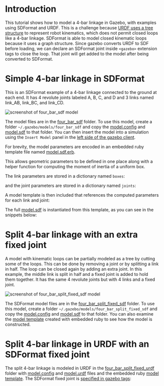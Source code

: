 # Introduction
This tutorial shows how to model a 4-bar linkage in Gazebo,
with examples using SDFormat and URDF.
This is a challenge because
[URDF uses a tree structure](http://wiki.ros.org/urdf/Tutorials/Create%20your%20own%20urdf%20file)
to represent robot kinematics,
which does not permit closed loops like a 4-bar linkage.
SDFormat is able to model closed kinematic loops
because it uses a graph structure.
Since gazebo converts URDF to SDF before loading,
we can declare an SDFormat joint inside `<gazebo>`
extension tags to close the loop.
That joint will get added to the model after being converted to SDFormat.


# Simple 4-bar linkage in SDFormat

This is an SDFormat example of a 4-bar linkage connected to the ground at each end.
It has 4 revolute joints labeled A, B, C, and D
and 3 links named link\_AB, link\_BC, and link\_CD.

![screenshot of four\_bar_sdf model](https://bytebucket.org/osrf/gazebo_tutorials/raw/kinematic_loop/kinematic_loop/four_bar.png)

The model files are in the [four\_bar_sdf](https://bitbucket.org/osrf/gazebo_tutorials/src/kinematic_loop/kinematic_loop/four_bar_sdf)
folder.
To use this model, create a folder `~/.gazebo/models/four_bar_sdf` and copy the
[model.config](https://bitbucket.org/osrf/gazebo_tutorials/raw/kinematic_loop/kinematic_loop/four_bar_sdf/model.config)
and
[model.sdf](https://bitbucket.org/osrf/gazebo_tutorials/raw/kinematic_loop/kinematic_loop/four_bar_sdf/model.sdf)
to that folder.
You can then insert the model into a simulation using the `Insert Model` panel
in the [left side of the gazebo client](http://gazebosim.org/tutorials?cat=guided_b&tut=guided_b2).

For brevity, the model parameters are encoded in an embedded ruby template file named
[model.sdf.erb](https://bitbucket.org/osrf/gazebo_tutorials/src/kinematic_loop/kinematic_loop/four_bar_sdf/model.sdf.erb).

This allows geometric parameters to be defined in one place
along with a helper function for computing the moment of inertia of a uniform box.

<include lang='ruby' from='/  # Box dimensions/' to='/  # Points/' src='https://bitbucket.org/osrf/gazebo_tutorials/raw/kinematic_loop/kinematic_loop/four_bar_sdf/model.sdf.erb' />

The link parameters are stored in a dictionary named `boxes`:

<include lang='ruby' from='/  # Points/' to='/  # Revolute/' src='https://bitbucket.org/osrf/gazebo_tutorials/raw/kinematic_loop/kinematic_loop/four_bar_sdf/model.sdf.erb' />

and the joint parameters are stored in a dictionary named `joints`:

<include lang='ruby' from='/  # Revolute/' to='/  # end first ruby code block/' src='https://bitbucket.org/osrf/gazebo_tutorials/raw/kinematic_loop/kinematic_loop/four_bar_sdf/model.sdf.erb' />

A model template is then included that references the computed parameters
for each link and joint:

<include lang='xml' from='/.sdf version/' to='@/sdf.@' src='https://bitbucket.org/osrf/gazebo_tutorials/raw/kinematic_loop/kinematic_loop/four_bar_sdf/model.sdf.erb' />

The full [model.sdf](https://bitbucket.org/osrf/gazebo_tutorials/raw/kinematic_loop/kinematic_loop/four_bar_sdf/model.sdf)
is instantiated from this template, as you can see in the snippets below:

<include lang='xml' from='    .link name..link_AB' to='    .link name..link_BC' src='https://bitbucket.org/osrf/gazebo_tutorials/raw/kinematic_loop/kinematic_loop/four_bar_sdf/model.sdf' />

<include lang='xml' from='    .joint name."A"' to='    .joint name."B"' src='https://bitbucket.org/osrf/gazebo_tutorials/raw/kinematic_loop/kinematic_loop/four_bar_sdf/model.sdf' />


# Split 4-bar linkage with an extra fixed joint

A model with kinematic loops can be partially modeled as a tree by
cutting some of the loops.
This can be done by removing a joint or by splitting a link
in half.
The loop can be closed again by adding an extra joint.
In this example, the middle link is split in half
and a fixed joint is added to hold them together.
It has the same 4 revolute joints but with 4 links and a fixed joint.

![screenshot of four\_bar\_split\_fixed_sdf model](https://bytebucket.org/osrf/gazebo_tutorials/raw/kinematic_loop/kinematic_loop/four_bar_split.png)

The SDFormat model files are in the [four\_bar\_split\_fixed_sdf](https://bitbucket.org/osrf/gazebo_tutorials/src/kinematic_loop/kinematic_loop/four_bar_split_fixed_sdf)
folder.
To use this model, create a folder `~/.gazebo/models/four_bar_split_fixed_sdf` and copy the
[model.config](https://bitbucket.org/osrf/gazebo_tutorials/raw/kinematic_loop/kinematic_loop/four_bar_split_fixed_sdf/model.config)
and
[model.sdf](https://bitbucket.org/osrf/gazebo_tutorials/raw/kinematic_loop/kinematic_loop/four_bar_split_fixed_sdf/model.sdf)
to that folder.
You can also examine the
[model template](https://bitbucket.org/osrf/gazebo_tutorials/src/kinematic_loop/kinematic_loop/four_bar_split_fixed_sdf/model.sdf.erb)
created with embedded ruby to see how the model is constructed.

# Split 4-bar linkage in URDF with an SDFormat fixed joint

The split 4-bar linkage is modeled in URDF in the
[four\_bar\_split\_fixed_urdf](https://bitbucket.org/osrf/gazebo_tutorials/src/kinematic_loop/kinematic_loop/four_bar_split_fixed_urdf)
folder with
[model.config](https://bitbucket.org/osrf/gazebo_tutorials/raw/kinematic_loop/kinematic_loop/four_bar_split_fixed_urdf/model.config)
and
[model.urdf](https://bitbucket.org/osrf/gazebo_tutorials/raw/kinematic_loop/kinematic_loop/four_bar_split_fixed_urdf/model.urdf)
files and the embedded ruby
[model template](https://bitbucket.org/osrf/gazebo_tutorials/src/kinematic_loop/kinematic_loop/four_bar_split_fixed_urdf/model.urdf.erb).
The SDFormat fixed joint is
[specified in gazebo tags](https://bitbucket.org/osrf/gazebo_tutorials/src/kinematic_loop/kinematic_loop/four_bar_split_fixed_urdf/model.urdf?at=kinematic_loop&fileviewer=file-view-default#model.urdf-149:158):

<include lang='xml' from='/  .!-- SDFormat/' src='https://bitbucket.org/osrf/gazebo_tutorials/raw/kinematic_loop/kinematic_loop/four_bar_split_fixed_urdf/model.urdf' />


